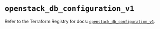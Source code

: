 # `openstack_db_configuration_v1`

Refer to the Terraform Registry for docs: [`openstack_db_configuration_v1`](https://registry.terraform.io/providers/terraform-provider-openstack/openstack/3.0.0/docs/resources/db_configuration_v1).
